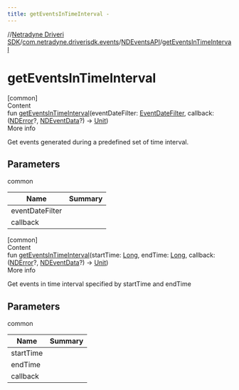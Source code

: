 ```yaml
---
title: getEventsInTimeInterval -
---
```

//[Netradyne Driveri SDK](../../index.md)/[com.netradyne.driverisdk.events](../index.md)/[NDEventsAPI](index.md)/[getEventsInTimeInterval](get-events-in-time-interval.md)



# getEventsInTimeInterval  
[common]  
Content  
fun [getEventsInTimeInterval](get-events-in-time-interval.md)(eventDateFilter: [EventDateFilter](../-event-date-filter/index.md), callback: ([NDError](../../com.netradyne.driverisdk/-n-d-error/index.md)?, [NDEventData](../-n-d-event-data/index.md)?) -> [Unit](https://kotlinlang.org/api/latest/jvm/stdlib/kotlin/-unit/index.html))  
More info  


Get events generated during a predefined set of time interval.



## Parameters  
  
common  
  
|  Name|  Summary| 
|---|---|
| <a name="com.netradyne.driverisdk.events/NDEventsAPI/getEventsInTimeInterval/#com.netradyne.driverisdk.events.EventDateFilter#kotlin.Function2[com.netradyne.driverisdk.NDError?,com.netradyne.driverisdk.events.NDEventData?,kotlin.Unit]/PointingToDeclaration/"></a>eventDateFilter| <a name="com.netradyne.driverisdk.events/NDEventsAPI/getEventsInTimeInterval/#com.netradyne.driverisdk.events.EventDateFilter#kotlin.Function2[com.netradyne.driverisdk.NDError?,com.netradyne.driverisdk.events.NDEventData?,kotlin.Unit]/PointingToDeclaration/"></a>
| <a name="com.netradyne.driverisdk.events/NDEventsAPI/getEventsInTimeInterval/#com.netradyne.driverisdk.events.EventDateFilter#kotlin.Function2[com.netradyne.driverisdk.NDError?,com.netradyne.driverisdk.events.NDEventData?,kotlin.Unit]/PointingToDeclaration/"></a>callback| <a name="com.netradyne.driverisdk.events/NDEventsAPI/getEventsInTimeInterval/#com.netradyne.driverisdk.events.EventDateFilter#kotlin.Function2[com.netradyne.driverisdk.NDError?,com.netradyne.driverisdk.events.NDEventData?,kotlin.Unit]/PointingToDeclaration/"></a>
  
  


[common]  
Content  
fun [getEventsInTimeInterval](get-events-in-time-interval.md)(startTime: [Long](https://kotlinlang.org/api/latest/jvm/stdlib/kotlin/-long/index.html), endTime: [Long](https://kotlinlang.org/api/latest/jvm/stdlib/kotlin/-long/index.html), callback: ([NDError](../../com.netradyne.driverisdk/-n-d-error/index.md)?, [NDEventData](../-n-d-event-data/index.md)?) -> [Unit](https://kotlinlang.org/api/latest/jvm/stdlib/kotlin/-unit/index.html))  
More info  


Get events in time interval specified by startTime and endTime



## Parameters  
  
common  
  
|  Name|  Summary| 
|---|---|
| <a name="com.netradyne.driverisdk.events/NDEventsAPI/getEventsInTimeInterval/#kotlin.Long#kotlin.Long#kotlin.Function2[com.netradyne.driverisdk.NDError?,com.netradyne.driverisdk.events.NDEventData?,kotlin.Unit]/PointingToDeclaration/"></a>startTime| <a name="com.netradyne.driverisdk.events/NDEventsAPI/getEventsInTimeInterval/#kotlin.Long#kotlin.Long#kotlin.Function2[com.netradyne.driverisdk.NDError?,com.netradyne.driverisdk.events.NDEventData?,kotlin.Unit]/PointingToDeclaration/"></a>
| <a name="com.netradyne.driverisdk.events/NDEventsAPI/getEventsInTimeInterval/#kotlin.Long#kotlin.Long#kotlin.Function2[com.netradyne.driverisdk.NDError?,com.netradyne.driverisdk.events.NDEventData?,kotlin.Unit]/PointingToDeclaration/"></a>endTime| <a name="com.netradyne.driverisdk.events/NDEventsAPI/getEventsInTimeInterval/#kotlin.Long#kotlin.Long#kotlin.Function2[com.netradyne.driverisdk.NDError?,com.netradyne.driverisdk.events.NDEventData?,kotlin.Unit]/PointingToDeclaration/"></a>
| <a name="com.netradyne.driverisdk.events/NDEventsAPI/getEventsInTimeInterval/#kotlin.Long#kotlin.Long#kotlin.Function2[com.netradyne.driverisdk.NDError?,com.netradyne.driverisdk.events.NDEventData?,kotlin.Unit]/PointingToDeclaration/"></a>callback| <a name="com.netradyne.driverisdk.events/NDEventsAPI/getEventsInTimeInterval/#kotlin.Long#kotlin.Long#kotlin.Function2[com.netradyne.driverisdk.NDError?,com.netradyne.driverisdk.events.NDEventData?,kotlin.Unit]/PointingToDeclaration/"></a>
  
  



